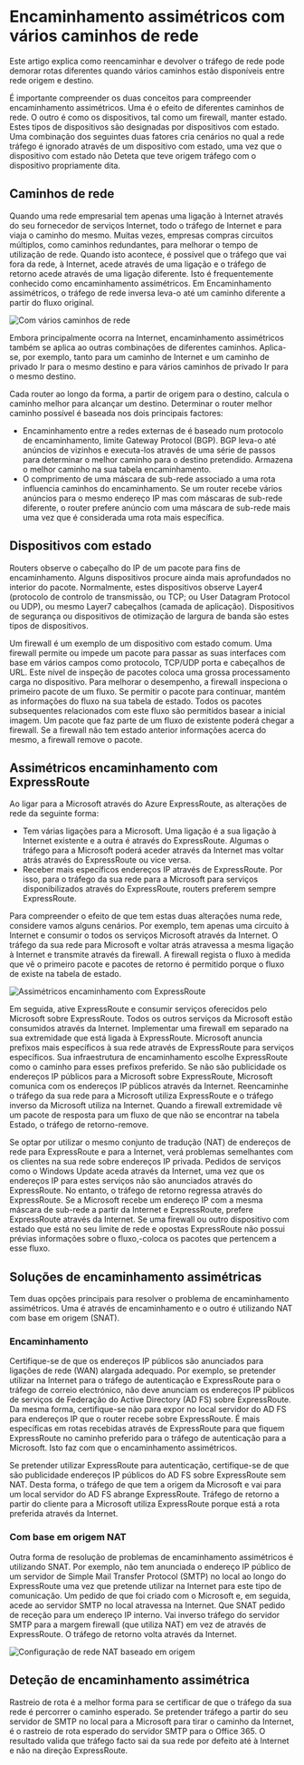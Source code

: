 <properties
   pageTitle="Encaminhamento assimétricos | Microsoft Azure"
   description="Este artigo explica os problemas de que um cliente poderá cara com o encaminhamento assimétricos numa rede que tenha várias ligações a um destino."
   documentationCenter="na"
   services="expressroute"
   authors="osamazia"
   manager="carmonm"
   editor=""/>
<tags
   ms.service="expressroute"
   ms.devlang="na"
   ms.topic="get-started-article"
   ms.tgt_pltfrm="na"
   ms.workload="infrastructure-services"
   ms.date="10/10/2016"
   ms.author="osamazia"/>

# <a name="asymmetric-routing-with-multiple-network-paths"></a>Encaminhamento assimétricos com vários caminhos de rede

Este artigo explica como reencaminhar e devolver o tráfego de rede pode demorar rotas diferentes quando vários caminhos estão disponíveis entre rede origem e destino.

É importante compreender os duas conceitos para compreender encaminhamento assimétricos. Uma é o efeito de diferentes caminhos de rede. O outro é como os dispositivos, tal como um firewall, manter estado. Estes tipos de dispositivos são designadas por dispositivos com estado. Uma combinação dos seguintes duas fatores cria cenários no qual a rede tráfego é ignorado através de um dispositivo com estado, uma vez que o dispositivo com estado não Deteta que teve origem tráfego com o dispositivo propriamente dita.

## <a name="multiple-network-paths"></a>Caminhos de rede

Quando uma rede empresarial tem apenas uma ligação à Internet através do seu fornecedor de serviços Internet, todo o tráfego de Internet e para viaja o caminho do mesmo. Muitas vezes, empresas compras circuitos múltiplos, como caminhos redundantes, para melhorar o tempo de utilização de rede. Quando isto acontece, é possível que o tráfego que vai fora da rede, à Internet, acede através de uma ligação e o tráfego de retorno acede através de uma ligação diferente. Isto é frequentemente conhecido como encaminhamento assimétricos. Em Encaminhamento assimétricos, o tráfego de rede inversa leva-o até um caminho diferente a partir do fluxo original.

![Com vários caminhos de rede](./media/expressroute-asymmetric-routing/AsymmetricRouting3.png)

Embora principalmente ocorra na Internet, encaminhamento assimétricos também se aplica ao outras combinações de diferentes caminhos. Aplica-se, por exemplo, tanto para um caminho de Internet e um caminho de privado Ir para o mesmo destino e para vários caminhos de privado Ir para o mesmo destino.

Cada router ao longo da forma, a partir de origem para o destino, calcula o caminho melhor para alcançar um destino. Determinar o router melhor caminho possível é baseada nos dois principais factores:

-   Encaminhamento entre a redes externas de é baseado num protocolo de encaminhamento, limite Gateway Protocol (BGP). BGP leva-o até anúncios de vizinhos e executa-los através de uma série de passos para determinar o melhor caminho para o destino pretendido. Armazena o melhor caminho na sua tabela encaminhamento.
-   O comprimento de uma máscara de sub-rede associado a uma rota influencia caminhos do encaminhamento. Se um router recebe vários anúncios para o mesmo endereço IP mas com máscaras de sub-rede diferente, o router prefere anúncio com uma máscara de sub-rede mais uma vez que é considerada uma rota mais específica.

## <a name="stateful-devices"></a>Dispositivos com estado

Routers observe o cabeçalho do IP de um pacote para fins de encaminhamento. Alguns dispositivos procure ainda mais aprofundados no interior do pacote. Normalmente, estes dispositivos observe Layer4 (protocolo de controlo de transmissão, ou TCP; ou User Datagram Protocol ou UDP), ou mesmo Layer7 cabeçalhos (camada de aplicação). Dispositivos de segurança ou dispositivos de otimização de largura de banda são estes tipos de dispositivos. 

Um firewall é um exemplo de um dispositivo com estado comum. Uma firewall permite ou impede um pacote para passar as suas interfaces com base em vários campos como protocolo, TCP/UDP porta e cabeçalhos de URL. Este nível de inspeção de pacotes coloca uma grossa processamento carga no dispositivo. Para melhorar o desempenho, a firewall inspeciona o primeiro pacote de um fluxo. Se permitir o pacote para continuar, mantém as informações do fluxo na sua tabela de estado. Todos os pacotes subsequentes relacionados com este fluxo são permitidos basear a inicial imagem. Um pacote que faz parte de um fluxo de existente poderá chegar a firewall. Se a firewall não tem estado anterior informações acerca do mesmo, a firewall remove o pacote.

## <a name="asymmetric-routing-with-expressroute"></a>Assimétricos encaminhamento com ExpressRoute

Ao ligar para a Microsoft através do Azure ExpressRoute, as alterações de rede da seguinte forma:

-   Tem várias ligações para a Microsoft. Uma ligação é a sua ligação à Internet existente e a outra é através do ExpressRoute. Algumas o tráfego para a Microsoft poderá aceder através da Internet mas voltar atrás através do ExpressRoute ou vice versa.
-   Receber mais específicos endereços IP através de ExpressRoute. Por isso, para o tráfego da sua rede para a Microsoft para serviços disponibilizados através do ExpressRoute, routers preferem sempre ExpressRoute.

Para compreender o efeito de que tem estas duas alterações numa rede, considere vamos alguns cenários. Por exemplo, tem apenas uma circuito à Internet e consumir o todos os serviços Microsoft através da Internet. O tráfego da sua rede para Microsoft e voltar atrás atravessa a mesma ligação à Internet e transmite através da firewall. A firewall regista o fluxo à medida que vê o primeiro pacote e pacotes de retorno é permitido porque o fluxo de existe na tabela de estado.

![Assimétricos encaminhamento com ExpressRoute](./media/expressroute-asymmetric-routing/AsymmetricRouting1.png)


Em seguida, ative ExpressRoute e consumir serviços oferecidos pelo Microsoft sobre ExpressRoute. Todos os outros serviços da Microsoft estão consumidos através da Internet. Implementar uma firewall em separado na sua extremidade que está ligada à ExpressRoute. Microsoft anuncia prefixos mais específicos à sua rede através de ExpressRoute para serviços específicos. Sua infraestrutura de encaminhamento escolhe ExpressRoute como o caminho para esses prefixos preferido. Se não são publicidade os endereços IP públicos para a Microsoft sobre ExpressRoute, Microsoft comunica com os endereços IP públicos através da Internet. Reencaminhe o tráfego da sua rede para a Microsoft utiliza ExpressRoute e o tráfego inverso da Microsoft utiliza na Internet. Quando a firewall extremidade vê um pacote de resposta para um fluxo de que não se encontrar na tabela Estado, o tráfego de retorno-remove.

Se optar por utilizar o mesmo conjunto de tradução (NAT) de endereços de rede para ExpressRoute e para a Internet, verá problemas semelhantes com os clientes na sua rede sobre endereços IP privada. Pedidos de serviços como o Windows Update aceda através da Internet, uma vez que os endereços IP para estes serviços não são anunciados através do ExpressRoute. No entanto, o tráfego de retorno regressa através do ExpressRoute. Se a Microsoft recebe um endereço IP com a mesma máscara de sub-rede a partir da Internet e ExpressRoute, prefere ExpressRoute através da Internet. Se uma firewall ou outro dispositivo com estado que está no seu limite de rede e opostas ExpressRoute não possui prévias informações sobre o fluxo,-coloca os pacotes que pertencem a esse fluxo.

## <a name="asymmetric-routing-solutions"></a>Soluções de encaminhamento assimétricas

Tem duas opções principais para resolver o problema de encaminhamento assimétricos. Uma é através de encaminhamento e o outro é utilizando NAT com base em origem (SNAT).

### <a name="routing"></a>Encaminhamento

Certifique-se de que os endereços IP públicos são anunciados para ligações de rede (WAN) alargada adequado. Por exemplo, se pretender utilizar na Internet para o tráfego de autenticação e ExpressRoute para o tráfego de correio electrónico, não deve anunciam os endereços IP públicos de serviços de Federação do Active Directory (AD FS) sobre ExpressRoute. Da mesma forma, certifique-se não para expor no local servidor do AD FS para endereços IP que o router recebe sobre ExpressRoute. É mais específicas em rotas recebidas através de ExpressRoute para que fiquem ExpressRoute no caminho preferido para o tráfego de autenticação para a Microsoft. Isto faz com que o encaminhamento assimétricos.

Se pretender utilizar ExpressRoute para autenticação, certifique-se de que são publicidade endereços IP públicos do AD FS sobre ExpressRoute sem NAT. Desta forma, o tráfego de que tem a origem da Microsoft e vai para um local servidor do AD FS abrange ExpressRoute. Tráfego de retorno a partir do cliente para a Microsoft utiliza ExpressRoute porque está a rota preferida através da Internet.

### <a name="source-based-nat"></a>Com base em origem NAT

Outra forma de resolução de problemas de encaminhamento assimétricos é utilizando SNAT. Por exemplo, não tem anunciada o endereço IP público de um servidor de Simple Mail Transfer Protocol (SMTP) no local ao longo do ExpressRoute uma vez que pretende utilizar na Internet para este tipo de comunicação. Um pedido de que foi criado com o Microsoft e, em seguida, acede ao servidor SMTP no local atravessa na Internet. Que SNAT pedido de receção para um endereço IP interno. Vai inverso tráfego do servidor SMTP para a margem firewall (que utiliza NAT) em vez de através de ExpressRoute. O tráfego de retorno volta através da Internet.


![Configuração de rede NAT baseado em origem](./media/expressroute-asymmetric-routing/AsymmetricRouting2.png)

## <a name="asymmetric-routing-detection"></a>Deteção de encaminhamento assimétrica

Rastreio de rota é a melhor forma para se certificar de que o tráfego da sua rede é percorrer o caminho esperado. Se pretender tráfego a partir do seu servidor de SMTP no local para a Microsoft para tirar o caminho da Internet, é o rastreio de rota esperado do servidor SMTP para o Office 365. O resultado valida que tráfego facto sai da sua rede por defeito até à Internet e não na direção ExpressRoute.
